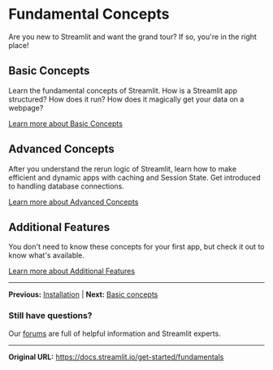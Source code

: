 # Fundamental Concepts

Are you new to Streamlit and want the grand tour? If so, you're in the right place!

## Basic Concepts

Learn the fundamental concepts of Streamlit. How is a Streamlit app structured? How does it run? How does it magically get your data on a webpage?

[Learn more about Basic Concepts](/get-started/fundamentals/main-concepts)

## Advanced Concepts

After you understand the rerun logic of Streamlit, learn how to make efficient and dynamic apps with caching and Session State. Get introduced to handling database connections.

[Learn more about Advanced Concepts](/get-started/fundamentals/advanced-concepts)

## Additional Features

You don't need to know these concepts for your first app, but check it out to know what's available.

[Learn more about Additional Features](/get-started/fundamentals/additional-features)

---

**Previous:** [Installation](/get-started/installation) | **Next:** [Basic concepts](/get-started/fundamentals/main-concepts)

### Still have questions?

Our [forums](https://discuss.streamlit.io) are full of helpful information and Streamlit experts.

---

**Original URL:** https://docs.streamlit.io/get-started/fundamentals